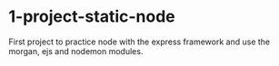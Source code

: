 # 1-project-static-node
First project to practice node with the express framework and use the morgan, ejs and nodemon modules.

